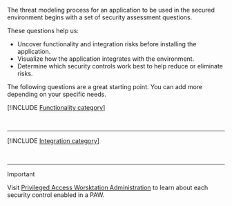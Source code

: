 The threat modeling process for an application to be used in the secured environment begins with a set of security assessment questions.

These questions help us:

- Uncover functionality and integration risks before installing the application.
- Visualize how the application integrates with the environment.
- Determine which security controls work best to help reduce or eliminate risks.

The following questions are a great starting point. You can add more depending on your specific needs.

[!INCLUDE [Functionality category](../includes/2-assessment-questions-1-functionality.md)]

</br>

---

[!INCLUDE [Integration category](../includes/2-assessment-questions-2-integration.md)]

</br>

---

> [!IMPORTANT]
> Visit [Privileged Access Worsktation Administration](/security/compass/critical-impact-accounts) to learn about each security control enabled in a PAW.
